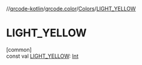 //[qrcode-kotlin](../../../index.md)/[qrcode.color](../index.md)/[Colors](index.md)/[LIGHT_YELLOW](-l-i-g-h-t_-y-e-l-l-o-w.md)

# LIGHT_YELLOW

[common]\
const val [LIGHT_YELLOW](-l-i-g-h-t_-y-e-l-l-o-w.md): [Int](https://kotlinlang.org/api/latest/jvm/stdlib/kotlin/-int/index.html)
